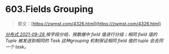 <!--yml
category: 未分类
date: 0001-01-01 00:00:00
-->

# 603.Fields Grouping

> 原文：[https://zwmst.com/4326.html](https://zwmst.com/4326.html)

   [ *分布式* ](https://zwmst.com/%e5%88%86%e5%b8%83%e5%bc%8f)*[ <time datetime="2021-09-28T23:01:18+08:00"> 2021-09-28 </time> ](https://zwmst.com/4326.html)  按字段分组，按数据中 field 值进行分组；相同 field 值的 Tuple 被发送到相同的 Task 这种grouping 机制保证相同 field 值的 tuple 会去同一个 task。*